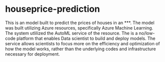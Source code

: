 # houseprice-prediction

This is an model built to predict the prices of houses in an ***. The model was built utilizing Azure resources, specifically Azure Machine Learning. 
The system utlilized the AutoML service of the resource. The is a no/low-code platform that enables Data scientist to build and deploy models. 
The service allows scientists to focus more on the efficiency and optimization of how the model works, rather than the underlying codes and infrastructure necessary for deployment.

